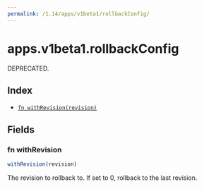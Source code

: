 ```yaml
---
permalink: /1.14/apps/v1beta1/rollbackConfig/
---
```


# apps.v1beta1.rollbackConfig

DEPRECATED.

## Index

* [`fn withRevision(revision)`](#fn-withrevision)

## Fields

### fn withRevision

```ts
withRevision(revision)
```

The revision to rollback to. If set to 0, rollback to the last revision.